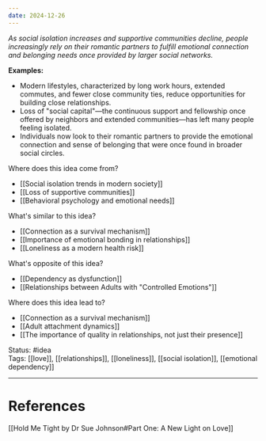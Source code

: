 ```yaml
---
date: 2024-12-26
---
```

_As social isolation increases and supportive communities decline, people increasingly rely on their romantic partners to fulfill emotional connection and belonging needs once provided by larger social networks._

**Examples:**

- Modern lifestyles, characterized by long work hours, extended commutes, and fewer close community ties, reduce opportunities for building close relationships.
- Loss of "social capital"—the continuous support and fellowship once offered by neighbors and extended communities—has left many people feeling isolated.
- Individuals now look to their romantic partners to provide the emotional connection and sense of belonging that were once found in broader social circles.

Where does this idea come from?

- [[Social isolation trends in modern society]]
- [[Loss of supportive communities]]
- [[Behavioral psychology and emotional needs]]

What's similar to this idea?

- [[Connection as a survival mechanism]]
- [[Importance of emotional bonding in relationships]]
- [[Loneliness as a modern health risk]]

What's opposite of this idea?

- [[Dependency as dysfunction]]
- [[Relationships between Adults with "Controlled Emotions"]]

Where does this idea lead to?

- [[Connection as a survival mechanism]]
- [[Adult attachment dynamics]]
- [[The importance of quality in relationships, not just their presence]]

Status: #idea  
Tags: [[love]], [[relationships]], [[loneliness]], [[social isolation]], [[emotional dependency]]

---

# References

[[Hold Me Tight by Dr Sue Johnson#Part One: A New Light on Love]]  